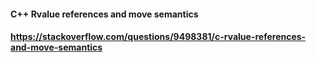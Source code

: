 #### C++ Rvalue references and move semantics
#### https://stackoverflow.com/questions/9498381/c-rvalue-references-and-move-semantics
